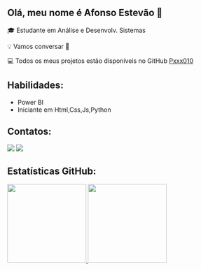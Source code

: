 ## Olá, meu nome é Afonso Estevão 👋


🎓 Estudante em Análise e Desenvolv. Sistemas

💡 Vamos conversar 💬

💻 Todos os meus projetos estão disponíveis no GitHub [Pxxx010](https://github.com/Pxxx010)

## Habilidades:

- Power BI
- Iniciante em Html,Css,Js,Python




## Contatos:
<div>
<a href = "mailto:afonsoestevao04@gmail.com"><img loading="lazy" src="https://img.shields.io/badge/Gmail-D14836?style=for-the-badge&logo=gmail&logoColor=white" target="_blank"></a>
<a href="https://www.linkedin.com/in/afonso-luna/" target="_blank"><img loading="lazy" src="https://img.shields.io/badge/-LinkedIn-%230077B5?style=for-the-badge&logo=linkedin&logoColor=white" target="_blank"></a>   
</div>

## Estatísticas GitHub:
<div>
<a href="https://github.com/pxxx010">
<img loading="lazy" height="180em" src="https://github-readme-stats.vercel.app/api/top-langs/?username=pxxx010&layout=compact&langs_count=7&theme=dracula"/>
<img loading="lazy" height="180em" src="https://github-readme-stats.vercel.app/api?username=pxxx010&show_icons=true&theme=dracula&include_all_commits=true&count_private=true"/>
</div>  

